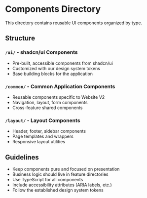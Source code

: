 # Components Directory

This directory contains reusable UI components organized by type.

## Structure

### `/ui/` - shadcn/ui Components
- Pre-built, accessible components from shadcn/ui
- Customized with our design system tokens
- Base building blocks for the application

### `/common/` - Common Application Components
- Reusable components specific to Website V2
- Navigation, layout, form components
- Cross-feature shared components

### `/layout/` - Layout Components  
- Header, footer, sidebar components
- Page templates and wrappers
- Responsive layout utilities

## Guidelines

- Keep components pure and focused on presentation
- Business logic should live in feature directories
- Use TypeScript for all components
- Include accessibility attributes (ARIA labels, etc.)
- Follow the established design system tokens